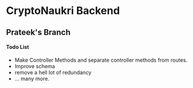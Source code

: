 # CryptoNaukri Backend 
## Prateek's Branch

#### Todo List
- Make Controller Methods and separate controller methods from routes.
- Improve schema
- remove a hell lot of redundancy 
- ... many more.